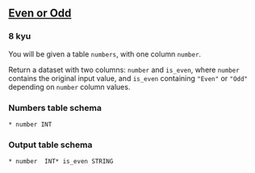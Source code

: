 <h2><a href=https://www.codewars.com/kata/53da3dbb4a5168369a0000fe/train/sql target="_blank">Even or Odd</a></h2><h3>8 kyu</h3><p>You will be given a table <code>numbers</code>, with one column <code>number</code>.<br></p><p>Return a dataset with two columns: <code>number</code> and <code>is_even</code>, where <code>number</code> contains the original input value, and <code>is_even</code> containing <code>"Even"</code> or <code>"Odd"</code> depending on <code>number</code> column values.</p><h3 id="numbers-table-schema">Numbers table schema</h3><pre><code class="language-text">* number INT</code></pre><h3 id="output-table-schema">Output table schema</h3><pre><code class="language-text">* number  INT* is_even STRING</code></pre>